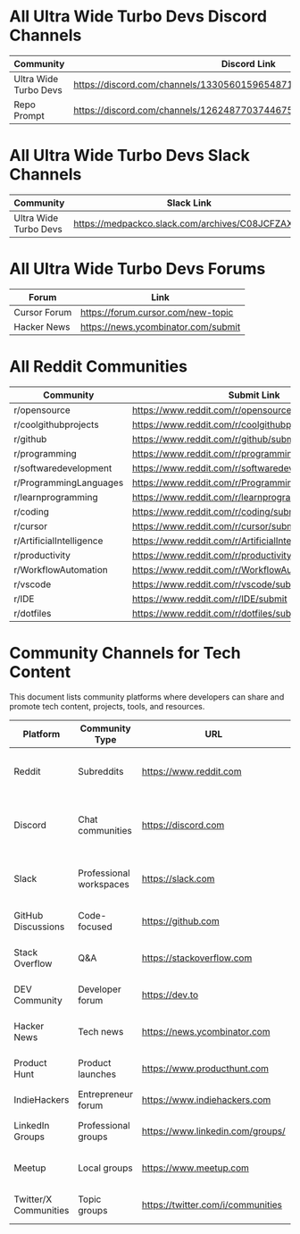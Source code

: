 # All Ultra Wide Turbo Devs Discord Channels

| Community | Discord Link |
|-----------|--------------|
| Ultra Wide Turbo Devs | https://discord.com/channels/1330560159654871131/1330560160447336490 |
| Repo Prompt | https://discord.com/channels/1262487703744675901/1292141486250655816 |


# All Ultra Wide Turbo Devs Slack Channels

| Community | Slack Link |
|-----------|------------|
| Ultra Wide Turbo Devs | https://medpackco.slack.com/archives/C08JCFZAX2A |

# All Ultra Wide Turbo Devs Forums

| Forum | Link |
|-------|------|
| Cursor Forum | https://forum.cursor.com/new-topic |
| Hacker News | https://news.ycombinator.com/submit |

# All Reddit Communities

| Community | Submit Link |
|-----------|------------|
| r/opensource | https://www.reddit.com/r/opensource/submit |
| r/coolgithubprojects | https://www.reddit.com/r/coolgithubprojects/submit |
| r/github | https://www.reddit.com/r/github/submit |
| r/programming | https://www.reddit.com/r/programming/submit |
| r/softwaredevelopment | https://www.reddit.com/r/softwaredevelopment/submit |
| r/ProgrammingLanguages | https://www.reddit.com/r/ProgrammingLanguages/submit |
| r/learnprogramming | https://www.reddit.com/r/learnprogramming/submit |
| r/coding | https://www.reddit.com/r/coding/submit |
| r/cursor | https://www.reddit.com/r/cursor/submit |
| r/ArtificialIntelligence | https://www.reddit.com/r/ArtificialIntelligence/submit |
| r/productivity | https://www.reddit.com/r/productivity/submit |
| r/WorkflowAutomation | https://www.reddit.com/r/WorkflowAutomation/submit |
| r/vscode | https://www.reddit.com/r/vscode/submit |
| r/IDE | https://www.reddit.com/r/IDE/submit |
| r/dotfiles | https://www.reddit.com/r/dotfiles/submit |

# Community Channels for Tech Content

This document lists community platforms where developers can share and promote tech content, projects, tools, and resources.

| Platform | Community Type | URL | Notes |
|----------|--------------|-----|-------|
| Reddit | Subreddits | https://www.reddit.com | Popular subreddits like r/programming, r/webdev |
| Discord | Chat communities | https://discord.com | Find tech-specific servers or create your own |
| Slack | Professional workspaces | https://slack.com | Many open communities for different technologies |
| GitHub Discussions | Code-focused | https://github.com | Project-specific discussions |
| Stack Overflow | Q&A | https://stackoverflow.com | Best for technical questions |
| DEV Community | Developer forum | https://dev.to | Inclusive community for all developers |
| Hacker News | Tech news | https://news.ycombinator.com | High-quality tech discussion |
| Product Hunt | Product launches | https://www.producthunt.com | Great for launching new tools |
| IndieHackers | Entrepreneur forum | https://www.indiehackers.com | For developer-entrepreneurs |
| LinkedIn Groups | Professional groups | https://www.linkedin.com/groups/ | Networking in specific domains |
| Meetup | Local groups | https://www.meetup.com | In-person and virtual tech meetups |
| Twitter/X Communities | Topic groups | https://twitter.com/i/communities | Focused discussions on tech topics |
